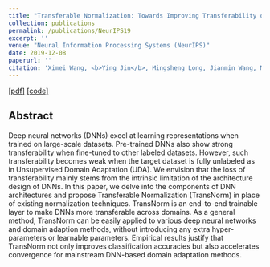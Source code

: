 ```yaml
---
title: "Transferable Normalization: Towards Improving Transferability of Deep Neural Networks."
collection: publications
permalink: /publications/NeurIPS19
excerpt: ''
venue: "Neural Information Processing Systems (NeurIPS)"
date: 2019-12-08
paperurl: ''
citation: 'Ximei Wang, <b>Ying Jin</b>, Mingsheng Long, Jianmin Wang, Michael I.Jordan. &quot;Transferable Normalization: Towards Improving Transferability of Deep Neural Networks&quot;.<i>Neural Information Processing Systems</i> <b>NeurIPS 2019</b>.'
---
```


[[pdf]](https://papers.nips.cc/paper/2019/file/fd2c5e4680d9a01dba3aada5ece22270-Paper.pdf)
[[code]](https://github.com/thuml/TransNorm)

## Abstract
Deep neural networks (DNNs) excel at learning representations when trained on large-scale datasets. Pre-trained DNNs also show strong transferability when fine-tuned to other labeled datasets. However, such transferability becomes weak when the target dataset is fully unlabeled as in Unsupervised Domain Adaptation (UDA). We envision that the loss of transferability mainly stems from the intrinsic limitation of the architecture design of DNNs. In this paper, we delve into the components of DNN architectures and propose Transferable Normalization (TransNorm) in place of existing normalization techniques. TransNorm is an end-to-end trainable layer to make DNNs more transferable across domains. As a general method, TransNorm can be easily applied to various deep neural networks and domain adaption methods, without introducing any extra hyper-parameters or learnable parameters. Empirical results justify that TransNorm not only improves classification accuracies but also accelerates convergence for mainstream DNN-based domain adaptation methods.